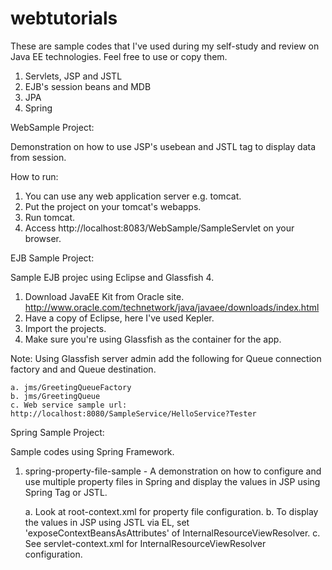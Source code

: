 webtutorials
============

These are sample codes that I've used during my self-study and review on Java EE technologies.
Feel free to use or copy them.

1. Servlets, JSP and JSTL
2. EJB's session beans and MDB
3. JPA
4. Spring

WebSample Project:

Demonstration on how to use JSP's usebean and JSTL tag to display data from session.

How to run:

1. You can use any web application server e.g. tomcat.
2. Put the project on your tomcat's webapps.
3. Run tomcat.
4. Access http://localhost:8083/WebSample/SampleServlet on your browser.

EJB Sample Project:

Sample EJB projec using Eclipse and Glassfish 4.

1. Download JavaEE Kit from Oracle site. http://www.oracle.com/technetwork/java/javaee/downloads/index.html
2. Have a copy of Eclipse, here I've used Kepler.
3. Import the projects.
4. Make sure you're using Glassfish as the container for the app.

Note: Using Glassfish server admin add the following for Queue connection factory and and Queue destination.

	a. jms/GreetingQueueFactory
	b. jms/GreetingQueue
	c. Web service sample url: http://localhost:8080/SampleService/HelloService?Tester

Spring Sample Project:

Sample codes using Spring Framework.

1. spring-property-file-sample - A demonstration on how to configure and use multiple property files in Spring and display the values in JSP using Spring Tag or JSTL.
	
	a. Look at root-context.xml for property file configuration.
	b. To display the values in JSP using JSTL via EL, set 'exposeContextBeansAsAttributes' of InternalResourceViewResolver.
	c. See servlet-context.xml for InternalResourceViewResolver configuration.
